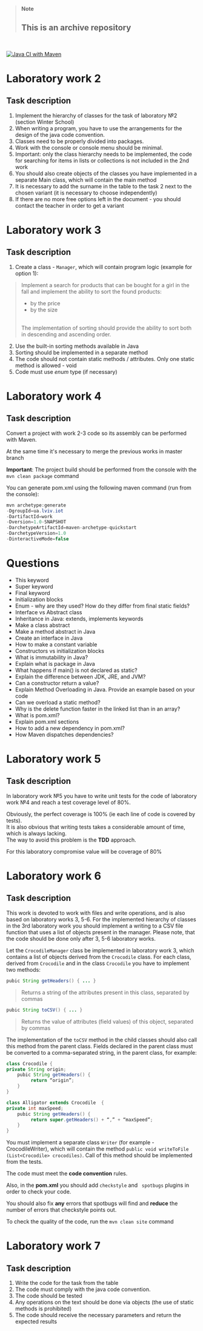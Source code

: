> **Note**
> 
> ## This is an archive repository
</br>

[![Java CI with Maven](https://github.com/andylvua/JavaLabs/actions/workflows/maven.yml/badge.svg)](https://github.com/andylvua/JavaLabs/actions/workflows/maven.yml)
# Laboratory work 2
## Task description
1. Implement the hierarchy of classes for the task of laboratory №2 (section Winter School)
2. When writing a program, you have to use the arrangements for the design of the java code convention.
3. Classes need to be properly divided into packages.
4. Work with the console or console menu should be minimal.
5. Important: only the class hierarchy needs to be implemented, the code for searching for items in lists or collections is not included in the 2nd work
6. You should also create objects of the classes you have implemented in a separate Main class, which will contain the main method
7. It is necessary to add the surname in the table to the task 2 next to the chosen variant (it is necessary to choose independently)
8. If there are no more free options left in the document - you should contact the teacher in order to get a variant

# Laboratory work 3
## Task description
1. Create a class - ```Manager```, which will contain program logic (example for option 1):
> Implement a search for products that can be bought for a girl in the fall and implement the ability to sort the found products:
> - by the price
> - by the size
> <!-- end -->
> <br/>
> The implementation of sorting should provide the ability to sort both in descending and ascending order.



2. Use the built-in sorting methods available in Java
3. Sorting should be implemented in a separate method
4. The code should not contain static methods / attributes. Only one static method is allowed - void
5. Code must use _enum_ type (if necessary)

# Laboratory work 4
## Task description
Convert a project with work 2-3 code so its assembly can be performed with Maven.

At the same time it's necessary to merge the previous works in master branch

**Important**: The project build should be performed from the console with the ```mvn clean package``` command

You can generate pom.xml using the following maven command (run from the console):
``` java
mvn archetype:generate 
-DgroupId=ua.lviv.iot 
-DartifactId=work 
-Dversion=1.0-SNAPSHOT 
-DarchetypeArtifactId=maven-archetype-quickstart 
-DarchetypeVersion=1.0 
-DinteractiveMode=false
```

# Questions
* This keyword
* Super keyword
* Final keyword
* Initialization blocks
* Enum - why are they used? How do they differ from final static fields?
* Interface vs Abstract class
* Inheritance in Java: extends, implements keywords
* Make a class abstract
* Make a method abstract in Java
* Create an interface in Java
* How to make a constant variable
* Constructors vs initialization blocks
* What is immutability in Java?
* Explain what is package in Java
* What happens if main() is not declared as static?
* Explain the difference between JDK, JRE, and JVM?
* Can a constructor return a value?
* Explain Method Overloading in Java. Provide an example based on your code
* Can we overload a static method?
* Why is the delete function faster in the linked list than in an array?
* What is pom.xml?
* Explain pom.xml sections
* How to add a new dependency in pom.xml?
* How Maven dispatches dependencies?

# Laboratory work 5
## Task description
In laboratory work №5 you have to write unit tests for the code of laboratory work №4
and reach a test coverage level of 80%.

Obviously, the perfect coverage is 100% (ie each line of code is covered by tests). </br>
It is also obvious that writing tests takes a considerable amount of time, which is always lacking. <br>
The way to avoid this problem is the **TDD** approach.

For this laboratory compromise value will be coverage of 80%

# Laboratory work 6
## Task description
This work is devoted to work with files and write operations, and is also based on
laboratory works 3, 5-6. For the implemented hierarchy of classes in the 3rd laboratory work you should implement
a writing to a CSV file function that uses a list of objects present in the manager. Please note, that the code should be
done only after 3, 5-6 laboratory works.

Let the ```CrocodileManager``` class be implemented in laboratory work 3,
which contains a list of objects derived from the ```Crocodile``` class. For each class,
derived from ```Crocodile``` and in the class ```Crocodile``` you have to implement two methods:

``` java
pubic String getHeaders() { ... }
```
> Returns a string of the attributes present in this class, separated by commas
``` java
pubic String toCSV() { ... }
```
> Returns the value of attributes (field values) of this object, separated by commas

The implementation of the ```toCSV``` method in the child classes should also call this method from the parent class.
Fields declared in the parent class must be converted to a comma-separated string,
in the parent class, for example:

``` java
class Crocodile {
private String origin;
    pubic String getHeaders() { 
         return “origin”;
    }
}

class Alligator extends Crocodile  {
private int maxSpeed;
    pubic String getHeaders() { 
         return super.getHeaders() + “,” + “maxSpeed”;
    }
}
```

You must implement a separate class ```Writer```
(for example - CrocodileWriter), which will contain the method
```public void writeToFile (List<Crocodile> crocodiles)```.
Call of this method should be implemented from the tests.

The code must meet the **code convention** rules.

Also, in the **pom.xml** you should add ```checkstyle``` and ``` spotbugs``` plugins in order to check your code.

You should also fix **any** errors that spotbugs will find and **reduce** the number of errors that checkstyle points out.

To check the quality of the code, run the ```mvn clean site``` command

# Laboratory work 7
## Task description
1. Write the code for the task from the table
2. The code must comply with the java code convention.
3. The code should be tested
4. Any operations on the text should be done via objects (the use of static methods is prohibited)
5. The code should receive the necessary parameters and return the expected results
